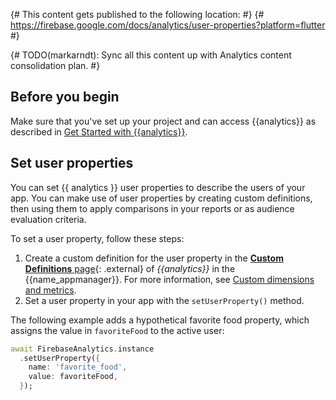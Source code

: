 {# This content gets published to the following location:                        #}
{#   https://firebase.google.com/docs/analytics/user-properties?platform=flutter #}

{# TODO(markarndt): Sync all this content up with Analytics content
consolidation plan. #}

## Before you begin

Make sure that you've set up your project and can access {{analytics}} as
described in [Get Started with {{analytics}}](get-started).

## Set user properties

You can set {{ analytics }} user properties to describe the users of your app.
You can make use of user properties by creating custom definitions, then using
them to apply comparisons in your reports or as audience evaluation criteria.

To set a user property, follow these steps:

1. Create a custom definition for the user property in the
  [**Custom Definitions** page](https://console.firebase.google.com/project/_/analytics/userproperty){: .external}
  of _{{analytics}}_ in the {{name_appmanager}}. For more information, see
  [Custom dimensions and metrics](https://support.google.com/analytics/answer/10075209).
1. Set a user property in your app with the `setUserProperty()` method.

The following example adds a hypothetical favorite food property, which
assigns the value in `favoriteFood` to the active user:

```dart
await FirebaseAnalytics.instance
  .setUserProperty({
    name: 'favorite_food',
    value: favoriteFood,
  });
```
